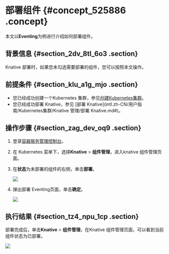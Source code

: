 # 部署组件 {#concept_525886 .concept}

本文以**Eventing**为例进行介绍如何部署组件。

## 背景信息 {#section_2dv_8tl_6o3 .section}

Knative 部署时，如果您未勾选需要部署的组件，您可以按照本文操作。

## 前提条件 {#section_klu_a1g_mjo .section}

-   您已经成功创建一个Kubernetes 集群，参见[创建Kubernetes集群](intl.zh-CN/用户指南/Kubernetes集群/集群管理/创建Kubernetes集群.md#)。
-   您已经成功部署 Knative，参见 [部署 Knative](intl.zh-CN/用户指南/Kubernetes集群/Knative 管理/部署 Knative.md#)。

## 操作步骤 {#section_zag_dev_oq9 .section}

1.  登录[容器服务管理控制台](https://cs.console.aliyun.com/)。
2.  在 Kubernetes 菜单下，选择**Knative** \> **组件管理**，进入knative 组件管理页面。
3.  在**状态**为未部署的组件的右侧，单击**部署**。

    ![](http://static-aliyun-doc.oss-cn-hangzhou.aliyuncs.com/assets/img/474492/156024309948920_zh-CN.png)

4.  弹出部署 Eventing页面，单击**确定**。

    ![](http://static-aliyun-doc.oss-cn-hangzhou.aliyuncs.com/assets/img/474492/156024309948921_zh-CN.png)


## 执行结果 {#section_tz4_npu_1cp .section}

部署完成后，单击**Knative** \> **组件管理**，在Knative 组件管理页面，可以看到当前组件状态为已部署。

![](http://static-aliyun-doc.oss-cn-hangzhou.aliyuncs.com/assets/img/474492/156024310048922_zh-CN.png)


